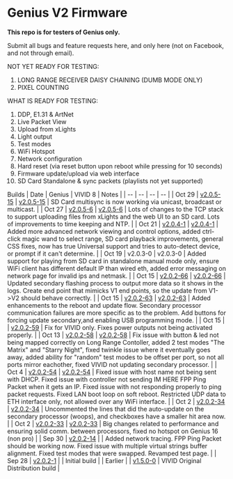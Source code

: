 # Genius V2 Firmware

**This repo is for testers of Genius only.**

Submit all bugs and feature requests here, and only here (not on Facebook, and not through email).

NOT YET READY FOR TESTING:
1. LONG RANGE RECEIVER DAISY CHAINING (DUMB MODE ONLY)
2. PIXEL COUNTING

WHAT IS READY FOR TESTING:

1. DDP, E1.31 & ArtNet
2. Live Packet View
3. Upload from xLights
4. Light output
5. Test modes
6. WiFi Hotspot
7. Network configuration
8. Hard reset (via reset button upon reboot while pressing for 10 seconds)
9. Firmware update/upload via web interface
10. SD Card Standalone & sync packets (playlists not yet supported)

Builds
| Date | Genius | VIVID 8 | Notes |
| -- | -- | -- | -- |
| Oct 29 | [v2.0.5-15](https://github.com/experiencelights/geniusfw2025/raw/refs/heads/main/Genius_Universal_ota_firmware_2.0.5-15.bin) | [v2.0.5-15](https://github.com/experiencelights/geniusfw2025/raw/refs/heads/main/VIVID_8_ota_firmware_2.0.5-15.bin) | SD Card multisync is now working via unicast, broadcast or multicast. |
| Oct 27 | [v2.0.5-6](https://github.com/experiencelights/geniusfw2025/raw/refs/heads/main/Genius_Universal_ota_firmware_2.0.5-6.bin) | [v2.0.5-6](https://github.com/experiencelights/geniusfw2025/raw/refs/heads/main/VIVID_8_ota_firmware_2.0.5-6.bin) | Lots of changes to the TCP stack to support uploading files from xLights and the web UI to an SD card.  Lots of improvements to time keeping and NTP. |
| Oct 21 | [v2.0.4-1](https://github.com/experiencelights/geniusfw2025/raw/refs/heads/main/Genius_Universal_ota_firmware_2.0.4-1.bin) | [v2.0.4-1](https://github.com/experiencelights/geniusfw2025/raw/refs/heads/main/VIVID_8_ota_firmware_2.0.4-1.bin) | Added more advanced network viewing and control options, added ctrl-click magic wand to select range, SD card playback improvements, general CSS fixes, now has true Universal support and tries to auto-detect device, or prompt if it can't determine. |
| Oct 19 |  v2.0.3-0 | v2.0.3-0 | Added support for playing from SD card in standalone manual mode only, ensure WiFi client has different default IP than wired eth, added error messaging on network page for invalid ips and netmask. |
| Oct 15 | [v2.0.2-66](https://github.com/experiencelights/geniusfw2025/raw/refs/heads/main/Genius_PRO_Controller_16_ota_firmware_2.0.2-66.bin) | [v2.0.2-66](https://github.com/experiencelights/geniusfw2025/raw/refs/heads/main/VIVID_8_ota_firmware_2.0.2-66.bin) | Updated secondary flashing process to output more data so it shows in the logs. Create end point that mimicks V1 end points, so the update from V1->V2 should behave correctly. |
| Oct 15 | [v2.0.2-63](https://github.com/experiencelights/geniusfw2025/raw/refs/heads/main/Genius_PRO_Controller_16_ota_firmware_2.0.2-63.bin) | [v2.0.2-63](https://github.com/experiencelights/geniusfw2025/raw/refs/heads/main/VIVID_8_ota_firmware_2.0.2-63.bin) | Added enhancements to the reboot and update flow. Secondary processor communication failures are more specific as to the problem. Add buttons for forcing update secondary,and enabling USB programming mode. |
| Oct 15 |  | [v2.0.2-59](https://github.com/experiencelights/geniusfw2025/raw/refs/heads/main/VIVID_8_ota_firmware_2.0.2-59.bin) | Fix for VIVID only. Fixes power outputs not being activated properly. |
| Oct 13 | [v2.0.2-58](https://github.com/experiencelights/geniusfw2025/raw/refs/heads/main/Genius_PRO_Controller_16_ota_firmware_2.0.2-58.bin) | [v2.0.2-58](https://github.com/experiencelights/geniusfw2025/raw/refs/heads/main/VIVID_8_ota_firmware_2.0.2-58.bin) | Fix issue with button & led not being mapped correctly on Long Range Contoller, added 2 test modes "The Matrix" and "Starry Night", fixed twinkle issue where it eventually goes away, added ability for "random" test modes to be offset per port, so not all ports mirror eachother, fixed VIVID not updating secondary processor. |
| Oct 4 | [v2.0.2-54](https://github.com/experiencelights/geniusfw2025/raw/refs/heads/main/Genius_PRO_Controller_16_ota_firmware_2.0.2-54.bin) | [v2.0.2-54](https://github.com/experiencelights/geniusfw2025/raw/refs/heads/main/VIVID_8_ota_firmware_2.0.2-54.bin) | Fixed issue with host name not being sent with DHCP. Fixed issue with controller not sending IM HERE FPP Ping Packet when it gets an IP. Fixed issue with not responding properly to ping packet requests.  Fixed LAN boot loop on soft reboot. Restricted UDP data to ETH interface only, not allowed over any WiFi interface. |
| Oct 2 | [v2.0.2-34](https://github.com/experiencelights/geniusfw2025/raw/refs/heads/main/Genius_PRO_Controller_16_ota_firmware_2.0.2-34.bin) | [v2.0.2-34](https://github.com/experiencelights/geniusfw2025/raw/refs/heads/main/VIVID_8_ota_firmware_2.0.2-34.bin) | Uncommented the lines that did the auto-update on the secondary processor (woops), and checkboxes have a smaller hit area now. |
| Oct 2 | [v2.0.2-33](https://github.com/experiencelights/geniusfw2025/raw/refs/heads/main/Genius_PRO_Controller_16_ota_firmware_2.0.2-33.bin) | [v2.0.2-33](https://github.com/experiencelights/geniusfw2025/raw/refs/heads/main/VIVID_8_ota_firmware_2.0.2-33.bin) | Big changes related to performance and ensuring solid comm. between processors, fixed no hotspot on Genius 16 (non pro) |
| Sep 30 | [v2.0.2-14](https://github.com/experiencelights/geniusfw2025/raw/refs/heads/main/Genius_PRO_Controller_16_ota_firmware_2.0.2-14.bin) |  | Added network tracing. FPP Ping Packet should be working now. Fixed issue with multiple virtual strings buffer alignment. Fixed test modes that were swapped. Revamped test page. |
| Sep 28 | [v2.0.2-1](https://github.com/experiencelights/geniusfw2025/raw/refs/heads/main/Genius_PRO_Controller_16_ota_firmware_2.0.2-1.bin) |  | Initial build |
| Earlier |  | [v1.5.0-0](https://github.com/experiencelights/geniusfw2025/raw/refs/heads/main/VIVID_8_ota_firmware_v1.5.0-0.bin) | VIVID Original Distribution build |
